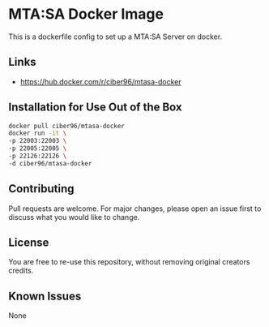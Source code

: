# MTA:SA Docker Image

This is a dockerfile config to set up a MTA:SA Server on docker.

## Links
- https://hub.docker.com/r/ciber96/mtasa-docker

## Installation for Use Out of the Box
```bash
docker pull ciber96/mtasa-docker
docker run -it \
-p 22003:22003 \
-p 22005:22005 \
-p 22126:22126 \
-d ciber96/mtasa-docker
```
## Contributing
Pull requests are welcome. For major changes, please open an issue first to discuss what you would like to change.

## License
You are free to re-use this repository, without removing original creators credits.

## Known Issues
None
